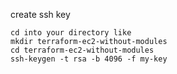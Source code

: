 create ssh key

```
cd into your directory like
mkdir terraform-ec2-without-modules
cd terraform-ec2-without-modules
ssh-keygen -t rsa -b 4096 -f my-key
```
